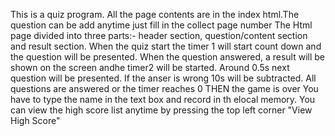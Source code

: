 This is a quiz program. All the page contents are in the index html.The question can be add anytime just fill in the collect page number
The Html page divided into three parts:- header section, question/content section and result section.
When the quiz start the timer 1 will start count down and the question will be presented.
When the question answered, a result will be shown on the screen andhe timer2  will be started.
Around 0.5s next question will be presented. 
If the anser is wrong 10s will be subtracted.
All questions are answered or the timer reaches 0 THEN the game is over
You have to type the name in the text box and record in th elocal memory.
You can view the high score list anytime by pressing the top left corner "View High Score"